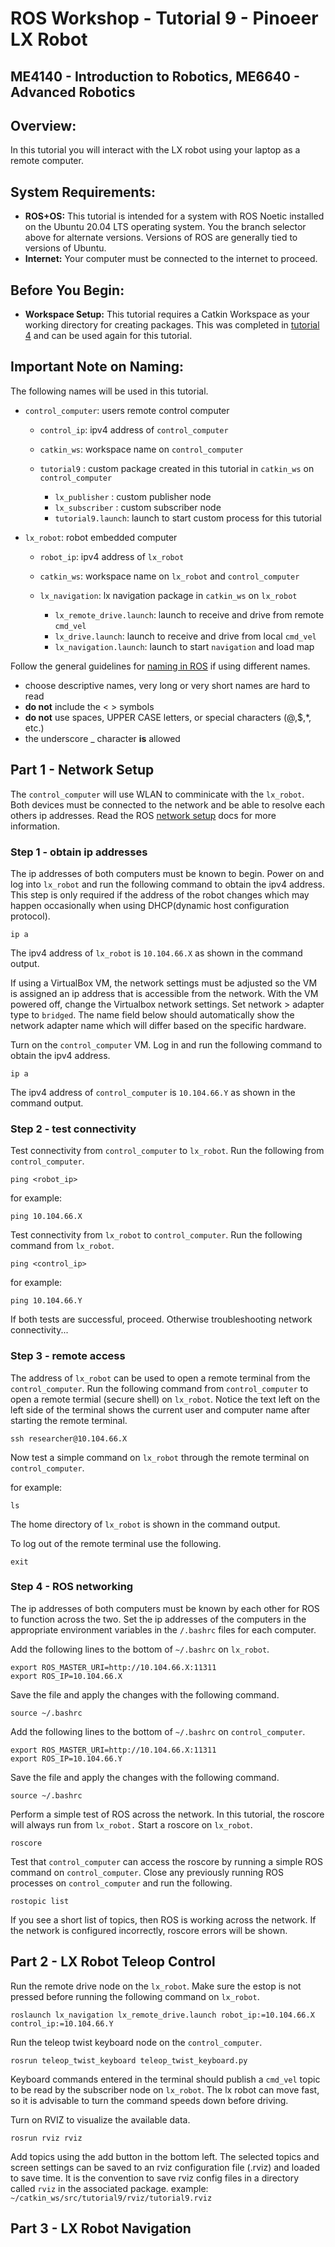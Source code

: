 # ROS Workshop - Tutorial 9 - Pinoeer LX Robot
## ME4140 - Introduction to Robotics, ME6640 - Advanced Robotics 

## Overview:
In this tutorial you will interact with the LX robot using your laptop as a remote computer.

## System Requirements:

- **ROS+OS:** This tutorial is intended for a system with ROS Noetic installed on the Ubuntu 20.04 LTS operating system. You the branch selector above for alternate versions. Versions of ROS are generally tied to versions of Ubuntu.
- **Internet:** Your computer must be connected to the internet to proceed. 
	
## Before You Begin:

- **Workspace Setup:** This tutorial requires a Catkin Workspace as your working directory for creating packages. This was completed in [tutorial 4](https://github.com/thillRobot/ros_workshop/blob/main/module4/tutorial4_create_package/tutorial4_create_package.md) and can be used again for this tutorial.
	
## Important Note on Naming: 

The following names will be used in this tutorial.

- `control_computer`: users remote control computer 
	- `control_ip`: ipv4 address of `control_computer`
	- `catkin_ws`: workspace name on `control_computer`

	- `tutorial9` : custom package created in this tutorial in `catkin_ws` on `control_computer` 
	 	- `lx_publisher` : custom publisher node  
	 	- `lx_subscriber` : custom subscriber node  
	 	- `tutorial9.launch`: launch to start custom process for this tutorial

- `lx_robot`: robot embedded computer
	- `robot_ip`: ipv4 address of `lx_robot`
	- `catkin_ws`: workspace name on `lx_robot` and `control_computer`

	- `lx_navigation`: lx navigation package in `catkin_ws` on `lx_robot`	
		- `lx_remote_drive.launch`: launch to receive and drive from remote `cmd_vel`
		- `lx_drive.launch`: launch to receive and drive from local `cmd_vel`
		- `lx_navigation.launch`: launch to start `navigation` and load map

Follow the general guidelines for [naming in ROS](http://wiki.ros.org/ROS/Patterns/Conventions) if using different names.

- choose descriptive names, very long or very short names are hard to read
- **do not** include the < > symbols
- **do not** use spaces, UPPER CASE letters, or special characters (@,$,*, etc.)
- the underscore _ character **is** allowed 


## Part 1 - Network Setup

The `control_computer` will use WLAN to comminicate with the `lx_robot`. Both devices must be connected to the network and be able to resolve each others ip addresses. Read the ROS [network setup](http://wiki.ros.org/ROS/NetworkSetup) docs for more information.

### Step 1 - obtain ip addresses

The ip addresses of both computers must be known to begin. Power on and log into `lx_robot` and run the following command to obtain the ipv4 address. This step is only required if the address of the robot changes which may happen occasionally when using DHCP(dynamic host configuration protocol).

```
ip a
```

The ipv4 address of `lx_robot` is `10.104.66.X` as shown in the command output. 

If using a VirtualBox VM, the network settings must be adjusted so the VM is assigned an ip address that is accessible from the network. With the VM powered off, change the Virtualbox network settings. Set network > adapter type to `bridged`. The name field below should automatically show the network adapter name which will differ based on the specific hardware.

Turn on the `control_computer` VM. Log in and run the following command to obtain the ipv4 address.

```
ip a
```

The ipv4 address of `control_computer` is `10.104.66.Y` as shown in the command output. 


### Step 2 - test connectivity

Test connectivity from `control_computer` to `lx_robot`. Run the following from `control_computer`.

```
ping <robot_ip>
```

for example:

```
ping 10.104.66.X

```



Test connectivity from `lx_robot` to `control_computer`. Run the following command from `lx_robot`.

```
ping <control_ip>
```

for example:
```
ping 10.104.66.Y
```

If both tests are successful, proceed. Otherwise troubleshooting network connectivity...


### Step 3 - remote access

The address of `lx_robot` can be used to open a remote terminal from the `control_computer`. Run the following command from `control_computer` to open a remote termial (secure shell) on `lx_robot`. Notice the text left on the left side of the terminal shows the current user and computer name after starting the remote terminal.

```
ssh researcher@10.104.66.X
```

Now test a simple command on `lx_robot` through the remote terminal on `control_computer`.

for example:
```
ls
```

The home directory of `lx_robot` is shown in the command output. 

To log out of the remote terminal use the following.
```
exit
```


### Step 4 - ROS networking 

The ip addresses of both computers must be known by each other for ROS to function across the two. Set the ip addresses of the computers in the appropriate environment variables in the `/.bashrc` files for each computer.

Add the following lines to the bottom of `~/.bashrc` on `lx_robot`.

```
export ROS_MASTER_URI=http://10.104.66.X:11311
export ROS_IP=10.104.66.X
```

Save the file and apply the changes with the following command.

```
source ~/.bashrc
```

Add the following lines to the bottom of `~/.bashrc` on `control_computer`.

```
export ROS_MASTER_URI=http://10.104.66.X:11311
export ROS_IP=10.104.66.Y
```

Save the file and apply the changes with the following command.

```
source ~/.bashrc
```

Perform a simple test of ROS across the network. In this tutorial, the roscore will always run from `lx_robot.`  Start a roscore on `lx_robot`.

```
roscore
```

Test that `control_computer` can access the roscore by running a simple ROS command on `control_computer`. Close any previously running ROS processes on `control_computer` and run the following.

```
rostopic list
```

If you see a short list of topics, then ROS is working across the network. If the network is configured incorrectly, roscore errors will be shown.


## Part 2 - LX Robot Teleop Control


Run the remote drive node on the `lx_robot`. Make sure the estop is not pressed before running the following command on `lx_robot`.

```
roslaunch lx_navigation lx_remote_drive.launch robot_ip:=10.104.66.X control_ip:=10.104.66.Y

```

Run the teleop twist keyboard node on the `control_computer`. 

```
rosrun teleop_twist_keyboard teleop_twist_keyboard.py
```

Keyboard commands entered in the terminal should publish a `cmd_vel` topic to be read by the subscriber node on `lx_robot`. The lx robot can move fast, so it is advisable to turn the command speeds down before driving. 

Turn on RVIZ to visualize the available data.

```
rosrun rviz rviz
```

Add topics using the add button in the bottom left. The selected topics and screen settings can be saved to an rviz configuration file (.rviz) and loaded to save time. It is the convention to save rviz config files in a directory called `rviz` in the associated package. example: `~/catkin_ws/src/tutorial9/rviz/tutorial9.rviz`



## Part 3 - LX Robot Navigation